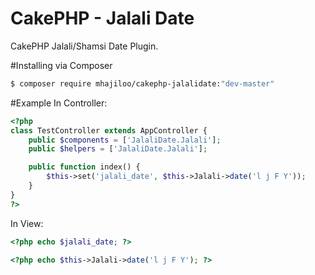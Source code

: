 CakePHP - Jalali Date
==========

CakePHP Jalali/Shamsi Date Plugin.


#Installing via Composer
``` bash
$ composer require mhajiloo/cakephp-jalalidate:"dev-master"
```

#Example
In Controller:
```php
<?php
class TestController extends AppController {
    public $components = ['JalaliDate.Jalali'];
	public $helpers = ['JalaliDate.Jalali'];

    public function index() {
        $this->set('jalali_date', $this->Jalali->date('l j F Y')); 
    }
}
?>
```

In View:
```php
<?php echo $jalali_date; ?>
```
```php
<?php echo $this->Jalali->date('l j F Y'); ?>
```